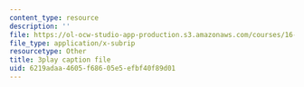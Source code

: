 ```yaml
---
content_type: resource
description: ''
file: https://ol-ocw-studio-app-production.s3.amazonaws.com/courses/16-660j-introduction-to-lean-six-sigma-methods-january-iap-2012/6219adaa4605f68605e5efbf40f89d01_I-DIXcoeaNQ.srt
file_type: application/x-subrip
resourcetype: Other
title: 3play caption file
uid: 6219adaa-4605-f686-05e5-efbf40f89d01
---
```

